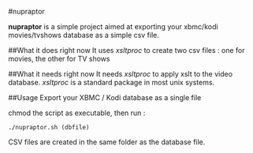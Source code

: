 #nupraptor

**nupraptor** is a simple project aimed at exporting your xbmc/kodi movies/tvshows database as a simple csv file.

##What it does right now
It uses *xsltproc* to create two csv files : one for movies, the other for TV shows

##What it needs right now
It needs *xsltproc* to apply xslt to the video database. *xsltproc* is a standard package in most unix systems.

##Usage
Export your XBMC / Kodi database as a single file

chmod the script as executable, then run :

 ```./nupraptor.sh (dbfile)```

CSV files are created in the same folder as the database file.
